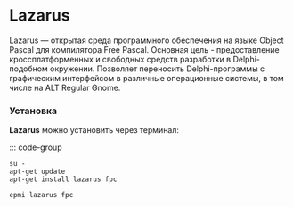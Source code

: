 # Lazarus

Lazarus — открытая среда программного обеспечения на языке Object Pascal для компилятора Free Pascal.
Основная цель - предоставление кроссплатформенных и свободных средств разработки в Delphi-подобном окружении. Позволяет переносить Delphi-программы с графическим интерфейсом в различные операционные системы, в том числе на ALT Regular Gnome.


### Установка

**Lazarus** можно установить через терминал:

::: code-group

```shell[apt-get]
su -
apt-get update
apt-get install lazarus fpc
```

```shell[epm]
epmi lazarus fpc
```